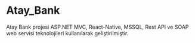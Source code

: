 # Atay_Bank
Atay Bank projesi ASP.NET MVC, React-Native, MSSQL, Rest API ve SOAP web servisi teknolojileri kullanılarak geliştirilmiştir. 
